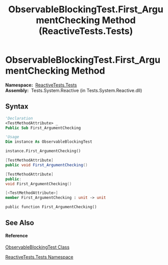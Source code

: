 ﻿---
title: ObservableBlockingTest.First_ArgumentChecking Method  (ReactiveTests.Tests)
TOCTitle: First_ArgumentChecking Method
ms:assetid: M:ReactiveTests.Tests.ObservableBlockingTest.First_ArgumentChecking
ms:mtpsurl: https://msdn.microsoft.com/en-us/library/reactivetests.tests.observableblockingtest.first_argumentchecking(v=VS.103)
ms:contentKeyID: 36621047
ms.date: 06/28/2011
mtps_version: v=VS.103
f1_keywords:
- ReactiveTests.Tests.ObservableBlockingTest.First_ArgumentChecking
dev_langs:
- CSharp
- JScript
- VB
- FSharp
- c++
---

# ObservableBlockingTest.First\_ArgumentChecking Method

**Namespace:**  [ReactiveTests.Tests](hh289046\(v=vs.103\).md)  
**Assembly:**  Tests.System.Reactive (in Tests.System.Reactive.dll)

## Syntax

``` vb
'Declaration
<TestMethodAttribute> _
Public Sub First_ArgumentChecking
```

``` vb
'Usage
Dim instance As ObservableBlockingTest

instance.First_ArgumentChecking()
```

``` csharp
[TestMethodAttribute]
public void First_ArgumentChecking()
```

``` c++
[TestMethodAttribute]
public:
void First_ArgumentChecking()
```

``` fsharp
[<TestMethodAttribute>]
member First_ArgumentChecking : unit -> unit 
```

``` jscript
public function First_ArgumentChecking()
```

## See Also

#### Reference

[ObservableBlockingTest Class](hh315164\(v=vs.103\).md)

[ReactiveTests.Tests Namespace](hh289046\(v=vs.103\).md)

